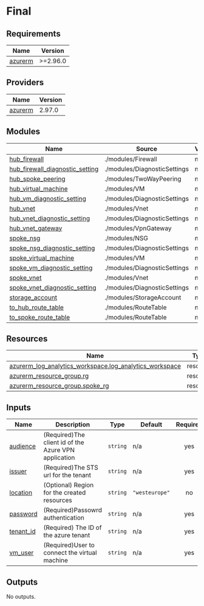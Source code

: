 # Final
<!-- BEGIN_TF_DOCS -->
## Requirements

| Name | Version |
|------|---------|
| <a name="requirement_azurerm"></a> [azurerm](#requirement\_azurerm) | >=2.96.0 |

## Providers

| Name | Version |
|------|---------|
| <a name="provider_azurerm"></a> [azurerm](#provider\_azurerm) | 2.97.0 |

## Modules

| Name | Source | Version |
|------|--------|---------|
| <a name="module_hub_firewall"></a> [hub\_firewall](#module\_hub\_firewall) | ./modules/Firewall | n/a |
| <a name="module_hub_firewall_diagnostic_setting"></a> [hub\_firewall\_diagnostic\_setting](#module\_hub\_firewall\_diagnostic\_setting) | ./modules/DiagnosticSettings | n/a |
| <a name="module_hub_spoke_peering"></a> [hub\_spoke\_peering](#module\_hub\_spoke\_peering) | ./modules/TwoWayPeering | n/a |
| <a name="module_hub_virtual_machine"></a> [hub\_virtual\_machine](#module\_hub\_virtual\_machine) | ./modules/VM | n/a |
| <a name="module_hub_vm_diagnostic_setting"></a> [hub\_vm\_diagnostic\_setting](#module\_hub\_vm\_diagnostic\_setting) | ./modules/DiagnosticSettings | n/a |
| <a name="module_hub_vnet"></a> [hub\_vnet](#module\_hub\_vnet) | ./modules/Vnet | n/a |
| <a name="module_hub_vnet_diagnostic_setting"></a> [hub\_vnet\_diagnostic\_setting](#module\_hub\_vnet\_diagnostic\_setting) | ./modules/DiagnosticSettings | n/a |
| <a name="module_hub_vnet_gateway"></a> [hub\_vnet\_gateway](#module\_hub\_vnet\_gateway) | ./modules/VpnGateway | n/a |
| <a name="module_spoke_nsg"></a> [spoke\_nsg](#module\_spoke\_nsg) | ./modules/NSG | n/a |
| <a name="module_spoke_nsg_diagnostic_setting"></a> [spoke\_nsg\_diagnostic\_setting](#module\_spoke\_nsg\_diagnostic\_setting) | ./modules/DiagnosticSettings | n/a |
| <a name="module_spoke_virtual_machine"></a> [spoke\_virtual\_machine](#module\_spoke\_virtual\_machine) | ./modules/VM | n/a |
| <a name="module_spoke_vm_diagnostic_setting"></a> [spoke\_vm\_diagnostic\_setting](#module\_spoke\_vm\_diagnostic\_setting) | ./modules/DiagnosticSettings | n/a |
| <a name="module_spoke_vnet"></a> [spoke\_vnet](#module\_spoke\_vnet) | ./modules/Vnet | n/a |
| <a name="module_spoke_vnet_diagnostic_setting"></a> [spoke\_vnet\_diagnostic\_setting](#module\_spoke\_vnet\_diagnostic\_setting) | ./modules/DiagnosticSettings | n/a |
| <a name="module_storage_account"></a> [storage\_account](#module\_storage\_account) | ./modules/StorageAccount | n/a |
| <a name="module_to_hub_route_table"></a> [to\_hub\_route\_table](#module\_to\_hub\_route\_table) | ./modules/RouteTable | n/a |
| <a name="module_to_spoke_route_table"></a> [to\_spoke\_route\_table](#module\_to\_spoke\_route\_table) | ./modules/RouteTable | n/a |

## Resources

| Name | Type |
|------|------|
| [azurerm_log_analytics_workspace.log_analytics_workspace](https://registry.terraform.io/providers/hashicorp/azurerm/latest/docs/resources/log_analytics_workspace) | resource |
| [azurerm_resource_group.rg](https://registry.terraform.io/providers/hashicorp/azurerm/latest/docs/resources/resource_group) | resource |
| [azurerm_resource_group.spoke_rg](https://registry.terraform.io/providers/hashicorp/azurerm/latest/docs/resources/resource_group) | resource |

## Inputs

| Name | Description | Type | Default | Required |
|------|-------------|------|---------|:--------:|
| <a name="input_audience"></a> [audience](#input\_audience) | (Required)The client id of the Azure VPN application | `string` | n/a | yes |
| <a name="input_issuer"></a> [issuer](#input\_issuer) | (Required)The STS url for the tenant | `string` | n/a | yes |
| <a name="input_location"></a> [location](#input\_location) | (Optional) Region for the created resources | `string` | `"westeurope"` | no |
| <a name="input_password"></a> [password](#input\_password) | (Required)Passowrd authentication | `string` | n/a | yes |
| <a name="input_tenant_id"></a> [tenant\_id](#input\_tenant\_id) | (Required) The ID of the azure tenant | `string` | n/a | yes |
| <a name="input_vm_user"></a> [vm\_user](#input\_vm\_user) | (Required)User to connect the virtual machine | `string` | n/a | yes |

## Outputs

No outputs.
<!-- END_TF_DOCS -->
